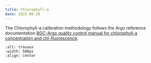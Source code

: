 ```yaml
---
title: Chlorophyll-a
date: 2025-08-20
---
```


The Chlorophyll-a calibration methodology follows the Argo reference documentation [BGC-Argo quality control manual for chlorophyll-a concentration and chl-fluorescence](https://doi.org/10.13155/35385).

```{image}  ../../embedded-ressources/figures/sign-2408065_1280.png
:alt: travaux
:width: 500px
:align: center
```